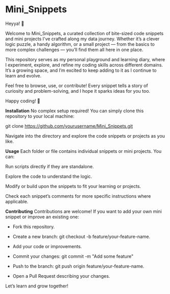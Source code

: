 # Mini_Snippets

Heyya! 👋

Welcome to Mini_Snippets, a curated collection of bite-sized code snippets and mini projects I've crafted along my data journey. Whether it’s a clever logic puzzle, a handy algorithm, or a small project — from the basics to more complex challenges — you’ll find them all here in one place.

This repository serves as my personal playground and learning diary, where I experiment, explore, and refine my coding skills across different domains. It’s a growing space, and I’m excited to keep adding to it as I continue to learn and evolve.

Feel free to browse, use, or contribute! Every snippet tells a story of curiosity and problem-solving, and I hope it sparks ideas for you too.

Happy coding! 🚀

**Installation**
No complex setup required! You can simply clone this repository to your local machine:

git clone https://github.com/yourusername/Mini_Snippets.git

Navigate into the directory and explore the code snippets or projects as you like.

**Usage**
Each folder or file contains individual snippets or mini projects. You can:

Run scripts directly if they are standalone.

Explore the code to understand the logic.

Modify or build upon the snippets to fit your learning or projects.

Check each snippet’s comments for more specific instructions where applicable.

**Contributing**
Contributions are welcome! If you want to add your own mini snippet or improve an existing one:

* Fork this repository.

* Create a new branch: git checkout -b feature/your-feature-name.

* Add your code or improvements.

* Commit your changes: git commit -m "Add some feature"

* Push to the branch: git push origin feature/your-feature-name.

* Open a Pull Request describing your changes.

Let’s learn and grow together!
